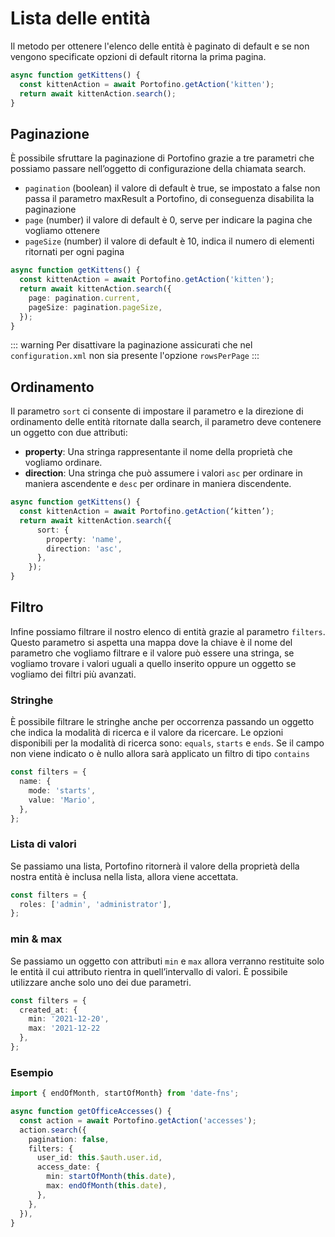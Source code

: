 # Lista delle entità

Il metodo per ottenere l'elenco delle entità è paginato di default e se non vengono specificate opzioni di default ritorna la prima pagina.

```ts
async function getKittens() {
  const kittenAction = await Portofino.getAction('kitten');
  return await kittenAction.search();
}
```

## Paginazione

È possibile sfruttare la paginazione di Portofino grazie a tre parametri che possiamo passare nell’oggetto di configurazione della chiamata search.

- `pagination` (boolean) il valore di default è true, se impostato a false non passa il parametro maxResult a Portofino, di conseguenza disabilita la paginazione
- `page` (number) il valore di default è 0, serve per indicare la pagina che vogliamo ottenere
- `pageSize` (number) il valore di default è 10, indica il numero di elementi ritornati per ogni pagina

```ts {4-5}
async function getKittens() {
  const kittenAction = await Portofino.getAction('kitten');
  return await kittenAction.search({
    page: pagination.current,
    pageSize: pagination.pageSize,
  });
}
```

::: warning
Per disattivare la paginazione assicurati che nel `configuration.xml` non sia presente l'opzione `rowsPerPage`
:::

## Ordinamento

Il parametro `sort` ci consente di impostare il parametro e la direzione di ordinamento delle entità ritornate dalla search, il parametro deve contenere un oggetto con due attributi:

- **property**: Una stringa rappresentante il nome della proprietà che vogliamo ordinare.
- **direction**: Una stringa che può assumere i valori `asc` per ordinare in maniera ascendente e `desc` per ordinare in maniera discendente.

```ts
async function getKittens() {
  const kittenAction = await Portofino.getAction(‘kitten’);
  return await kittenAction.search({
      sort: {
        property: 'name',
        direction: 'asc',
      },
    });
}
```

## Filtro

Infine possiamo filtrare il nostro elenco di entità grazie al parametro `filters`. Questo parametro si aspetta una mappa dove la chiave è il nome del parametro che vogliamo filtrare e il valore può essere una stringa, se vogliamo trovare i valori uguali a quello inserito oppure un oggetto se vogliamo dei filtri più avanzati.

### Stringhe

È possibile filtrare le stringhe anche per occorrenza passando un oggetto che indica la modalità di ricerca e il valore da ricercare.
Le opzioni disponibili per la modalità di ricerca sono: `equals`, `starts` e `ends`. Se il campo non viene indicato o è nullo allora sarà applicato un filtro di tipo `contains`

```ts
const filters = {
  name: {
    mode: 'starts',
    value: 'Mario',
  },
};
```

### Lista di valori

Se passiamo una lista, Portofino ritornerà il valore della proprietà della nostra entità è inclusa nella lista, allora viene accettata.

```ts
const filters = {
  roles: ['admin', 'administrator'],
};
```

### min & max

Se passiamo un oggetto con attributi `min` e `max` allora verranno restituite solo le entità il cui attributo rientra in quell’intervallo di valori.
È possibile utilizzare anche solo uno dei due parametri.

```ts
const filters = {
  created_at: {
    min: '2021-12-20',
    max: '2021-12-22
  },
};
```

### Esempio

```ts
import { endOfMonth, startOfMonth} from 'date-fns';

async function getOfficeAccesses() {
  const action = await Portofino.getAction('accesses');
  action.search({
    pagination: false,
    filters: {
      user_id: this.$auth.user.id,
      access_date: {
        min: startOfMonth(this.date),
        max: endOfMonth(this.date),
      },
    },
  }),
}
```
